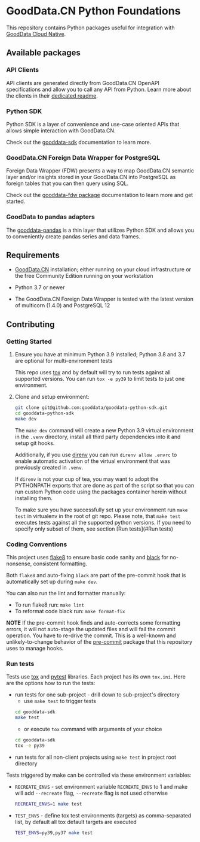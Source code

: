 # GoodData.CN Python Foundations

This repository contains Python packages useful for integration with [GoodData Cloud Native](https://www.gooddata.com/developers/cloud-native/).

## Available packages

### API Clients

API clients are generated directly from GoodData.CN OpenAPI specifications and allow you to call any API from
Python. Learn more about the clients in their [dedicated readme](./clients_README.md).

### Python SDK

Python SDK is a layer of convenience and use-case oriented APIs that allows simple interaction with GoodData.CN.

Check out the [gooddata-sdk](./gooddata-sdk) documentation to learn more.

### GoodData.CN Foreign Data Wrapper for PostgreSQL

Foreign Data Wrapper (FDW) presents a way to map GoodData.CN semantic layer and/or insights stored in your GoodData.CN
into PostgreSQL as foreign tables that you can then query using SQL.

Check out the [gooddata-fdw package](./gooddata-fdw) documentation to learn more and get started.

### GoodData to pandas adapters

The [gooddata-pandas](./gooddata-pandas) is a thin layer that utilizes Python SDK and allows you to conveniently
create pandas series and data frames.

## Requirements

-  [GoodData.CN](https://www.gooddata.com/developers/cloud-native/) installation; either running on your cloud
   infrastructure or the free Community Edition running on your workstation

-  Python 3.7 or newer

-  The GoodData.CN Foreign Data Wrapper is tested with the latest version of multicorn (1.4.0) and PostgreSQL 12

## Contributing

### Getting Started

1. Ensure you have at minimum Python 3.9 installed; Python 3.8 and 3.7 are optional for multi-environment tests

    This repo uses [tox](https://tox.readthedocs.io/en/latest/) and by default will try to run tests against all
    supported versions. You can run `tox -e py39` to limit tests to just one environment.

2. Clone and setup environment:

    ```bash
    git clone git@github.com:gooddata/gooddata-python-sdk.git
    cd gooddata-python-sdk
    make dev
    ```

    The `make dev` command will create a new Python 3.9 virtual environment in the `.venv` directory, install all
    third party dependencies into it and setup git hooks.

    Additionally, if you use [direnv](https://direnv.net/) you can run `direnv allow .envrc` to enable automatic
    activation of the virtual environment that was previously created in `.venv`.

    If `direnv` is not your cup of tea, you may want to adopt the PYTHONPATH exports that are done as part of the
    script so that you can run custom Python code using the packages container herein without installing them.

    To make sure you have successfully set up your environment run `make test` in virtualenv in the root of git repo.
    Please note, that `make test` executes tests against all the supported python versions. If you need to specify only
    subset of them, see section [Run tests](#Run tests)

### Coding Conventions

This project uses [flake8](https://flake8.pycqa.org/en/latest/) to ensure basic code sanity and [black](https://github.com/psf/black)
for no-nonsense, consistent formatting.

Both `flake8` and auto-fixing `black` are part of the pre-commit hook that is automatically set up during `make dev`.

You can also run the lint and formatter manually:

-  To run flake8 run: `make lint`
-  To reformat code black run: `make format-fix`

**NOTE** If the pre-commit hook finds and auto-corrects some formatting errors, it will not auto-stage
the updated files and will fail the commit operation. You have to re-drive the commit. This is a well-known and
unlikely-to-change behavior of the [pre-commit](https://github.com/pre-commit/pre-commit/issues/806) package that this repository uses to manage hooks.

### Run tests
Tests use [tox](https://tox.wiki/en/latest/index.html) and [pytest](https://docs.pytest.org/en/6.2.x/contents.html)
libraries. Each project has its own `tox.ini`. Here are the options how to run the tests:
- run tests for one sub-project - drill down to sub-project's directory
  - use `make test` to trigger tests
  ```bash
  cd gooddata-sdk
  make test
  ```
  - or execute `tox` command with arguments of your choice
  ```bash
  cd gooddata-sdk
  tox -e py39
  ```
- run tests for all non-client projects using `make test` in project root directory

Tests triggered by make can be controlled via these environment variables:
- `RECREATE_ENVS` - set environment variable `RECREATE_ENVS` to 1 and make will add `--recreate` flag, `--recreate`
  flag is not used otherwise
  ```bash
  RECREATE_ENVS=1 make test
  ```
- `TEST_ENVS` - define tox test environments (targets) as comma-separated list, by default all tox default targets are
  executed
  ```bash
  TEST_ENVS=py39,py37 make test
  ```
